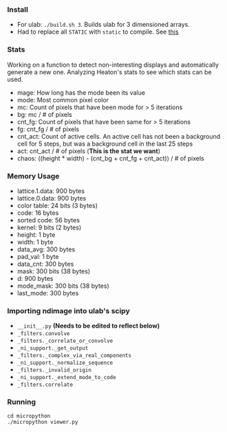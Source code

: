 ### Install

- For ulab: `./build.sh 3`. Builds ulab for 3 dimensioned arrays.
- Had to replace all `STATIC` with `static` to compile. See [this](https://github.com/micropython/micropython/wiki/Build-Troubleshooting)

### Stats

Working on a function to detect non-interesting displays and automatically generate a new one. Analyzing Heaton's stats to see which stats can be used.

- mage: How long has the mode been its value
- mode: Most common pixel color
- mc: Count of pixels that have been mode for > 5 iterations
- bg: mc / # of pixels
- cnt_fg: Count of pixels that have been same for > 5 iterations
- fg: cnt_fg / # of pixels
- cnt_act: Count of active cells. An active cell has not been a background cell for 5 steps, but was a background cell in the last 25 steps
- act: cnt_act / # of pixels (**This is the stat we want**)
- chaos: ((height \* width) - (cnt_bg + cnt_fg + cnt_act)) / # of pixels

### Memory Usage

- lattice.1.data: 900 bytes
- lattice.0.data: 900 bytes
- color table: 24 bits (3 bytes)
- code: 16 bytes
- sorted code: 56 bytes
- kernel: 9 bits (2 bytes)
- height: 1 byte
- width: 1 byte
- data_avg: 300 bytes
- pad_val: 1 byte
- data_cnt: 300 bytes
- mask: 300 bits (38 bytes)
- d: 900 bytes
- mode_mask: 300 bits (38 bytes)
- last_mode: 300 bytes

### Importing ndimage into ulab's scipy

- `__init__.py` **(Needs to be edited to reflect below)**
- `_filters.convolve`
- `_filters._correlate_or_convolve`
- `_ni_support._get_output`
- `_filters._complex_via_real_components`
- `_ni_support._normalize_sequence`
- `_filters._invalid_origin`
- `_ni_support._extend_mode_to_code`
- `_filters.correlate`

### Running

```
cd micropython
./micropython viewer.py
```
